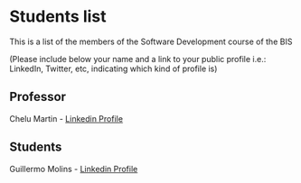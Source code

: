 # Students list

This is a list of the members of the Software Development course of the BIS

(Please include below your name and a link to your public profile i.e.: LinkedIn, Twitter, etc, indicating which kind of profile is)

## Professor
Chelu Martin - [Linkedin Profile](https://www.linkedin.com/in/chelu-martin-romera/)

## Students
Guillermo Molins - [Linkedin Profile](https://www.linkedin.com/in/guillermo-molins-méndez-b6946a180)
